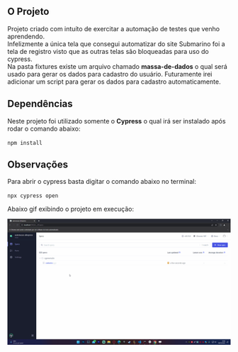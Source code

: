 ## O Projeto

Projeto criado com intuíto de exercitar a automação de testes que venho aprendendo.<br>
Infelizmente a única tela que consegui automatizar do site Submarino foi a tela de registro visto que as outras telas são bloqueadas para uso do cypress.<br>
Na pasta fixtures existe um arquivo chamado **massa-de-dados** o qual será usado para gerar os dados para cadastro do usuário. Futuramente irei adicionar um script para gerar os dados para cadastro automaticamente.

## Dependências

Neste projeto foi utilizado somente o **Cypress** o qual irá ser instalado após rodar o comando abaixo:<br>

``npm install``

## Observações

Para abrir o cypress basta digitar o comando abaixo no terminal:<br>

``npx cypress open``

Abaixo gif exibindo o projeto em execução:<br>

![gif](./imagens/exibindo-projeto-cypress.gif "Exibindo projeto de automação do site Submarino")